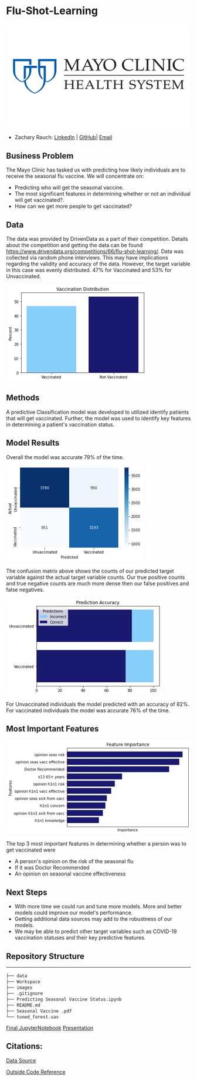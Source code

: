 # Flu-Shot-Learning
![img](./images/Mayo_Clinic.Header.webp)
- Zachary Rauch: 
[LinkedIn](https://www.linkedin.com/in/zach-rauch/) |
[GitHub](https://github.com/ZachRauch)|
[Email](zach.rauch0@gmail.com)

## Business Problem
The Mayo Clinic has tasked us with predicting how likely individuals are to receive the seasonal flu vaccine. We will concentrate on:

- Predicting who will get the seasonal vaccine.
- The most significant features in determining whether or not an individual will get vaccinated?.
- How can we get more people to get vaccinated?

## Data
The data was provided by DrivenData as a part of their competition. Details about the competition and getting the data can be found https://www.drivendata.org/competitions/66/flu-shot-learning/. Data was collected via random phone interviews. This may have implications regarding the validity and accuracy of the data. However, the target variable in this case was evenly distributed. 47% for Vaccinated and 53% for Unvaccinated. 

![img](./images/Vaccination_Distribution.jpeg)

## Methods
A predictive Classification model was developed to utilized identify patients that will get vaccinated. Further, the model was used to identify key features in determining a patient's vaccination status.

## Model Results 
Overall the model was accurate 79% of the time.

![img](./images/Confusion2.jpeg)

The confusion matrix above shows the counts of our predicted target variable against the actual target variable counts. Our true positive counts and true negative counts are much more dense then our false positives and false negatives.

![img](./images/Prediction_Accuracy.jpeg)

For Unvaccinated individuals the model predicted with an accuracy of 82%. For vaccinated individuals the model was accurate 76% of the time.

## Most Important Features

![img](./images/Feature_Importance.jpeg)

The top 3 most important features in determining whether a person was to get vaccinated were
- A person's opinion on the risk of the seasonal flu
- If it was Doctor Recommended
- An opinion on seasonal vaccine effectiveness

## Next Steps
- With more time we could run and tune more models. More and better models could improve our model's performance.
- Getting additional data sources may add to the robustness of our models.
- We may be able to predict other target variables such as COVID-19 vaccination statuses and their key predictive features.

## Repository Structure
---
```
├── data  
├── Workspace
├── images
├── .gitignore
├── Predicting Seasonal Vaccine Status.ipynb
├── README.md
├── Seasonal Vaccine .pdf
└── tuned_forest.sav
```
[Final JupyterNotebook](https://github.com/ZachRauch/Flu-Shot-Learning/blob/main/Predicting%20Seasonal%20Vaccine%20Status.ipynb)
[Presentation](https://github.com/ZachRauch/Flu-Shot-Learning/blob/main/Seasonal%20Vaccine%20.pdf)


## Citations:
[Data Source](https://www.drivendata.org/competitions/66/flu-shot-learning/) 

[Outside Code Reference](https://machinelearningmastery.com/threshold-moving-for-imbalanced-classification/)
